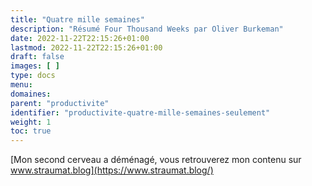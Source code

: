 ```yaml
---
title: "Quatre mille semaines"
description: "Résumé Four Thousand Weeks par Oliver Burkeman"
date: 2022-11-22T22:15:26+01:00
lastmod: 2022-11-22T22:15:26+01:00
draft: false
images: [ ]
type: docs
menu:
domaines:
parent: "productivite"
identifier: "productivite-quatre-mille-semaines-seulement"
weight: 1
toc: true
---
```


[Mon second cerveau a déménagé, vous retrouverez mon contenu sur www.straumat.blog](https://www.straumat.blog/)